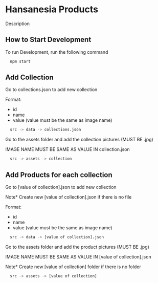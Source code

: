 
# Hansanesia Products

Description




## How to Start Development

To run Development, run the following command

```bash
  npm start
```


## Add Collection

Go to collections.json to add new collection

Format:
- id
- name
- value (value must be the same as image name)

```bash
  src -> data -> collections.json
```

Go to the assets folder and add the collection pictures (MUST BE .jpg)

IMAGE NAME MUST BE SAME AS VALUE IN collection.json
```bash
  src -> assets -> collection
```



## Add Products for each collection

Go to [value of collection].json to add new collection

Note* Create new [value of collection].json if there is no file

Format:
- id
- name
- value (value must be the same as image name)

```bash
  src -> data -> [value of collection].json
```

Go to the assets folder and add the product pictures (MUST BE .jpg)

IMAGE NAME MUST BE SAME AS VALUE IN [value of collection].json

Note* Create new [value of collection] folder if there is no folder

```bash
  src -> assets -> [value of collection]
```